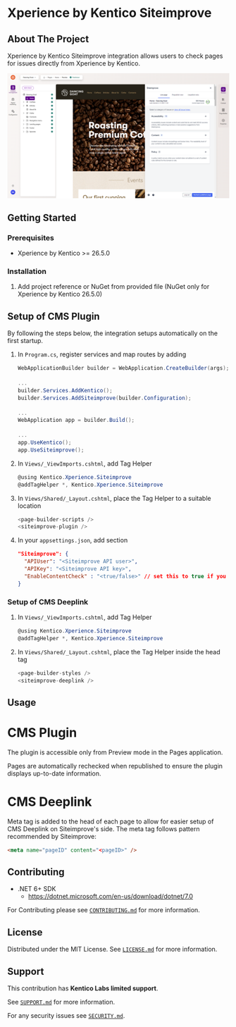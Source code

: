 # Xperience by Kentico Siteimprove

<!-- ABOUT THE PROJECT -->
## About The Project

Xperience by Kentico Siteimprove integration allows users to check pages for issues directly from Xperience by Kentico.

![Siteimprove CMS Plugin in Pages application Preview mode](/images/dancing-goat-siteimprove-plugin-admin.png?raw=true)

<!-- GETTING STARTED -->
## Getting Started
### Prerequisites

* Xperience by Kentico >= 26.5.0

### Installation

1. Add project reference or NuGet from provided file (NuGet only for Xperience by Kentico 26.5.0)

## Setup of CMS Plugin
By following the steps below, the integration setups automatically on the first startup.
1. In `Program.cs`, register services and map routes by adding

    ```cs
    WebApplicationBuilder builder = WebApplication.CreateBuilder(args);
    
    ...
    builder.Services.AddKentico();
    builder.Services.AddSiteimprove(builder.Configuration);
    
    ...
    WebApplication app = builder.Build();
    
    ...
    app.UseKentico();
    app.UseSiteimprove();
    ```

1. In `Views/_ViewImports.cshtml`, add Tag Helper
    ```cs
    @using Kentico.Xperience.Siteimprove
    @addTagHelper *, Kentico.Xperience.Siteimprove
    ```

1. In `Views/Shared/_Layout.cshtml`, place the Tag Helper to a suitable location
    ```cs
    <page-builder-scripts />
    <siteimprove-plugin />
    ```

1. In your `appsettings.json`, add section
    ```json
    "Siteimprove": {
      "APIUser": "<Siteimprove API user>",
      "APIKey": "<Siteimprove API key>",
      "EnableContentCheck" : "<true/false>" // set this to true if you are subscribed to Prepublish feature
    }
    ```

### Setup of CMS Deeplink

1. In `Views/_ViewImports.cshtml`, add Tag Helper
    ```cs
    @using Kentico.Xperience.Siteimprove
    @addTagHelper *, Kentico.Xperience.Siteimprove
    ```

1. In `Views/Shared/_Layout.cshtml`, place the Tag Helper inside the head tag
    ```cs
    <page-builder-styles />
    <siteimprove-deeplink />
    ```

<!-- USAGE EXAMPLES -->
## Usage

# CMS Plugin

The plugin is accessible only from Preview mode in the Pages application.

Pages are automatically rechecked when republished to ensure the plugin displays up-to-date information.

# CMS Deeplink

Meta tag is added to the head of each page to allow for easier setup of CMS Deeplink on Siteimprove's side. The meta tag follows pattern recommended by Siteimprove:

```html
<meta name="pageID" content="<pageID>" />
```

<!-- CONTRIBUTING -->
## Contributing


* .NET 6+ SDK
    * https://dotnet.microsoft.com/en-us/download/dotnet/7.0

For Contributing please see  <a href="./CONTRIBUTING.md">`CONTRIBUTING.md`</a> for more information.

<!-- LICENSE -->
## License

Distributed under the MIT License. See [`LICENSE.md`](./LICENSE.md) for more information.

<!-- SUPPORT -->
## Support

This contribution has __Kentico Labs limited support__.

See [`SUPPORT.md`](./SUPPORT.md) for more information.

For any security issues see [`SECURITY.md`](./SECURITY.md).
